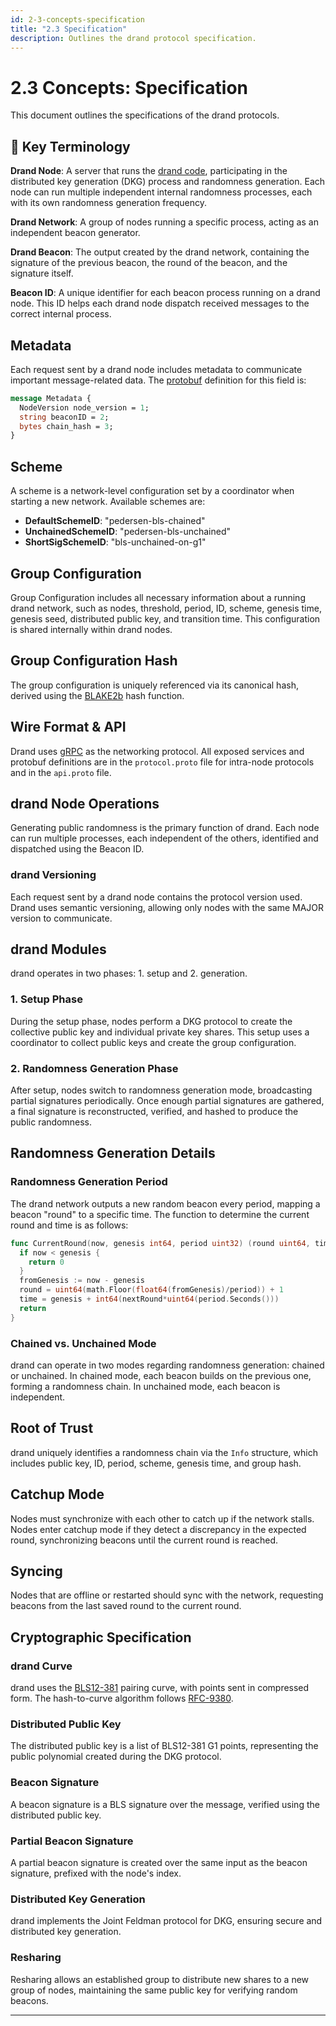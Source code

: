 ```yaml
---
id: 2-3-concepts-specification
title: "2.3 Specification"
description: Outlines the drand protocol specification.
---
```

# 2.3 Concepts: Specification

This document outlines the specifications of the drand protocols.

## 📕 Key Terminology

**Drand Node**: A server that runs the [drand code](https://github.com/drand/drand/), participating in the distributed key generation (DKG) process and randomness generation. Each node can run multiple independent internal randomness processes, each with its own randomness generation frequency.

**Drand Network**: A group of nodes running a specific process, acting as an independent beacon generator.

**Drand Beacon**: The output created by the drand network, containing the signature of the previous beacon, the round of the beacon, and the signature itself.

**Beacon ID**: A unique identifier for each beacon process running on a drand node. This ID helps each drand node dispatch received messages to the correct internal process.

## Metadata

Each request sent by a drand node includes metadata to communicate important message-related data. The [protobuf](https://en.wikipedia.org/wiki/Protocol_Buffers) definition for this field is:

```protobuf
message Metadata {
  NodeVersion node_version = 1;
  string beaconID = 2;
  bytes chain_hash = 3;
}
```

## Scheme

A scheme is a network-level configuration set by a coordinator when starting a new network. Available schemes are:

- **DefaultSchemeID**: "pedersen-bls-chained"
- **UnchainedSchemeID**: "pedersen-bls-unchained"
- **ShortSigSchemeID**: "bls-unchained-on-g1"

## Group Configuration

Group Configuration includes all necessary information about a running drand network, such as nodes, threshold, period, ID, scheme, genesis time, genesis seed, distributed public key, and transition time. This configuration is shared internally within drand nodes.

## Group Configuration Hash

The group configuration is uniquely referenced via its canonical hash, derived using the [BLAKE2b](https://en.wikipedia.org/wiki/BLAKE_(hash_function)) hash function.

## Wire Format & API

Drand uses [gRPC](https://en.wikipedia.org/wiki/GRPC) as the networking protocol. All exposed services and protobuf definitions are in the `protocol.proto` file for intra-node protocols and in the `api.proto` file.

## drand Node Operations

Generating public randomness is the primary function of drand. Each node can run multiple processes, each independent of the others, identified and dispatched using the Beacon ID.

### drand Versioning

Each request sent by a drand node contains the protocol version used. Drand uses semantic versioning, allowing only nodes with the same MAJOR version to communicate.

## drand Modules

drand operates in two phases: 1. setup and 2. generation.

### 1. Setup Phase

During the setup phase, nodes perform a DKG protocol to create the collective public key and individual private key shares. This setup uses a coordinator to collect public keys and create the group configuration.

### 2. Randomness Generation Phase

After setup, nodes switch to randomness generation mode, broadcasting partial signatures periodically. Once enough partial signatures are gathered, a final signature is reconstructed, verified, and hashed to produce the public randomness.

## Randomness Generation Details

### Randomness Generation Period

The drand network outputs a new random beacon every period, mapping a beacon "round" to a specific time. The function to determine the current round and time is as follows:

```go
func CurrentRound(now, genesis int64, period uint32) (round uint64, time int64) {
  if now < genesis {
    return 0
  }
  fromGenesis := now - genesis
  round = uint64(math.Floor(float64(fromGenesis)/period)) + 1
  time = genesis + int64(nextRound*uint64(period.Seconds()))
  return
}
```

### Chained vs. Unchained Mode

drand can operate in two modes regarding randomness generation: chained or unchained. In chained mode, each beacon builds on the previous one, forming a randomness chain. In unchained mode, each beacon is independent.

## Root of Trust

drand uniquely identifies a randomness chain via the `Info` structure, which includes public key, ID, period, scheme, genesis time, and group hash.

## Catchup Mode

Nodes must synchronize with each other to catch up if the network stalls. Nodes enter catchup mode if they detect a discrepancy in the expected round, synchronizing beacons until the current round is reached.

## Syncing

Nodes that are offline or restarted should sync with the network, requesting beacons from the last saved round to the current round.

## Cryptographic Specification

### drand Curve

drand uses the [BLS12-381](https://en.wikipedia.org/wiki/BLS_digital_signature#BLS12-381) pairing curve, with points sent in compressed form. The hash-to-curve algorithm follows [RFC-9380](https://datatracker.ietf.org/doc/rfc9380/).

### Distributed Public Key

The distributed public key is a list of BLS12-381 G1 points, representing the public polynomial created during the DKG protocol.

### Beacon Signature

A beacon signature is a BLS signature over the message, verified using the distributed public key.

### Partial Beacon Signature

A partial beacon signature is created over the same input as the beacon signature, prefixed with the node's index.

### Distributed Key Generation

drand implements the Joint Feldman protocol for DKG, ensuring secure and distributed key generation.

### Resharing

Resharing allows an established group to distribute new shares to a new group of nodes, maintaining the same public key for verifying random beacons.

---
